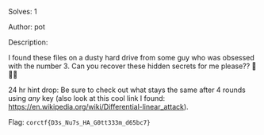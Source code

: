 Solves: 1

Author: pot

Description:

I found these files on a dusty hard drive from some guy who was obsessed with the number 3.
Can you recover these hidden secrets for me please?? 🙏🙏🙏

24 hr hint drop: Be sure to check out what stays the same after 4 rounds using *any* key (also look at this cool link I found: https://en.wikipedia.org/wiki/Differential-linear_attack).


Flag: `corctf{D3s_Nu7s_HA_G0tt333m_d65bc7}`
